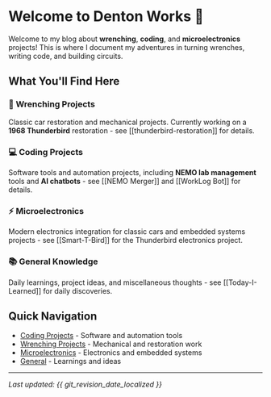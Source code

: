 # Welcome to Denton Works 🚀

Welcome to my blog about **wrenching**, **coding**, and **microelectronics** projects! This is where I document my adventures in turning wrenches, writing code, and building circuits.

## What You'll Find Here

### 🔧 Wrenching Projects
Classic car restoration and mechanical projects. Currently working on a **1968 Thunderbird** restoration - see [[thunderbird-restoration]] for details.

### 💻 Coding Projects
Software tools and automation projects, including **NEMO lab management** tools and **AI chatbots** - see [[NEMO Merger]] and [[WorkLog Bot]] for details.

### ⚡ Microelectronics
Modern electronics integration for classic cars and embedded systems projects - see [[Smart-T-Bird]] for the Thunderbird electronics project.

### 📚 General Knowledge
Daily learnings, project ideas, and miscellaneous thoughts - see [[Today-I-Learned]] for daily discoveries.

## Quick Navigation

- [Coding Projects](coding/) - Software and automation tools
- [Wrenching Projects](wrenching/) - Mechanical and restoration work
- [Microelectronics](microelectronics/) - Electronics and embedded systems
- [General](general/) - Learnings and ideas

---

*Last updated: {{ git_revision_date_localized }}* 